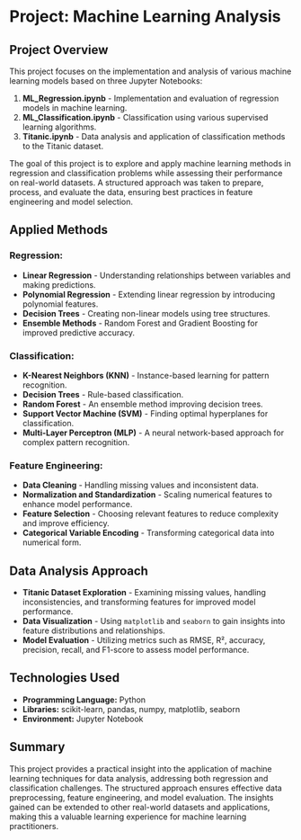 # Project: Machine Learning Analysis

## Project Overview
This project focuses on the implementation and analysis of various machine learning models based on three Jupyter Notebooks:
1. **ML_Regression.ipynb** - Implementation and evaluation of regression models in machine learning.
2. **ML_Classification.ipynb** - Classification using various supervised learning algorithms.
3. **Titanic.ipynb** - Data analysis and application of classification methods to the Titanic dataset.

The goal of this project is to explore and apply machine learning methods in regression and classification problems while assessing their performance on real-world datasets. A structured approach was taken to prepare, process, and evaluate the data, ensuring best practices in feature engineering and model selection.

## Applied Methods
### Regression:
- **Linear Regression** - Understanding relationships between variables and making predictions.
- **Polynomial Regression** - Extending linear regression by introducing polynomial features.
- **Decision Trees** - Creating non-linear models using tree structures.
- **Ensemble Methods** - Random Forest and Gradient Boosting for improved predictive accuracy.

### Classification:
- **K-Nearest Neighbors (KNN)** - Instance-based learning for pattern recognition.
- **Decision Trees** - Rule-based classification.
- **Random Forest** - An ensemble method improving decision trees.
- **Support Vector Machine (SVM)** - Finding optimal hyperplanes for classification.
- **Multi-Layer Perceptron (MLP)** - A neural network-based approach for complex pattern recognition.

### Feature Engineering:
- **Data Cleaning** - Handling missing values and inconsistent data.
- **Normalization and Standardization** - Scaling numerical features to enhance model performance.
- **Feature Selection** - Choosing relevant features to reduce complexity and improve efficiency.
- **Categorical Variable Encoding** - Transforming categorical data into numerical form.

## Data Analysis Approach
- **Titanic Dataset Exploration** - Examining missing values, handling inconsistencies, and transforming features for improved model performance.
- **Data Visualization** - Using `matplotlib` and `seaborn` to gain insights into feature distributions and relationships.
- **Model Evaluation** - Utilizing metrics such as RMSE, R², accuracy, precision, recall, and F1-score to assess model performance.

## Technologies Used
- **Programming Language:** Python
- **Libraries:** scikit-learn, pandas, numpy, matplotlib, seaborn
- **Environment:** Jupyter Notebook

## Summary
This project provides a practical insight into the application of machine learning techniques for data analysis, addressing both regression and classification challenges. The structured approach ensures effective data preprocessing, feature engineering, and model evaluation. The insights gained can be extended to other real-world datasets and applications, making this a valuable learning experience for machine learning practitioners.
